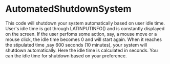 # AutomatedShutdownSystem
   This code will shutdown your system automatically based on user idle time. User's idle time is got through LATINPUTINFO() and is constantly displayed on the screen. If the user perfoms some action, say, a mouse move or a mouse click, the idle time becomes 0 and will start again. When it reaches the stipulated time ,say 600 seconds (10 minutes), your system will shutdown automatically.
   Here the idle time is calculated in seconds. You can the idle time for shutdown based on your preference.
